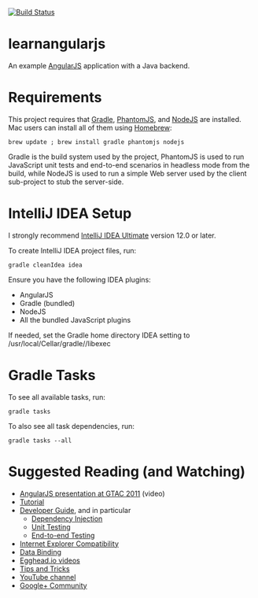 [![Build Status](https://travis-ci.org/halvards/learnangularjs.png)](https://travis-ci.org/halvards/learnangularjs)

learnangularjs
==============

An example [AngularJS](http://angularjs.org/) application with a Java backend.

# Requirements

This project requires that [Gradle](http://gradle.org/), [PhantomJS](http://phantomjs.org/),
and [NodeJS](http://nodejs.org/) are installed.
Mac users can install all of them using [Homebrew](http://mxcl.github.com/homebrew/):

    brew update ; brew install gradle phantomjs nodejs

Gradle is the build system used by the project, PhantomJS is used to run JavaScript unit tests and end-to-end scenarios in headless
mode from the build, while NodeJS is used to run a simple Web server used by the client sub-project to stub the server-side.

# IntelliJ IDEA Setup

I strongly recommend [IntelliJ IDEA Ultimate](http://www.jetbrains.com/idea/) version 12.0 or later.

To create IntelliJ IDEA project files, run:

    gradle cleanIdea idea

Ensure you have the following IDEA plugins:

* AngularJS
* Gradle (bundled)
* NodeJS
* All the bundled JavaScript plugins

If needed, set the Gradle home directory IDEA setting to /usr/local/Cellar/gradle/<version>/libexec

# Gradle Tasks

To see all available tasks, run:

    gradle tasks

To also see all task dependencies, run:

    gradle tasks --all

# Suggested Reading (and Watching)

* [AngularJS presentation at GTAC 2011](http://www.youtube.com/watch?v=gQclnI_8Vmg) (video)
* [Tutorial](http://docs.angularjs.org/tutorial)
* [Developer Guide](http://docs.angularjs.org/guide/), and in particular
  * [Dependency Injection](http://docs.angularjs.org/guide/di)
  * [Unit Testing](http://docs.angularjs.org/guide/dev_guide.unit-testing)
  * [End-to-end Testing](http://docs.angularjs.org/guide/dev_guide.e2e-testing)
* [Internet Explorer Compatibility](http://docs.angularjs.org/guide/ie)
* [Data Binding](http://stackoverflow.com/questions/9682092/databinding-in-angularjs/9693933#9693933)
* [Egghead.io videos](http://egghead.io/)
* [Tips and Tricks](http://deansofer.com/posts/view/14/AngularJs-Tips-and-Tricks-UPDATED)
* [YouTube channel](https://www.youtube.com/user/angularjs)
* [Google+ Community](https://plus.google.com/communities/115368820700870330756)
